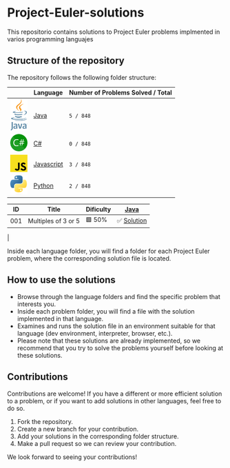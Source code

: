 # Project-Euler-solutions

This repositorio contains solutions to Project Euler problems implmented in varios programming languajes

## Structure of the repository

The repository follows the following folder structure:

|                                                | Language                    | Number of Problems Solved / Total|
|------------------------------------------------|-----------------------------|--------------------------------- |
| <img src="./images/Java.png" width="40">       | [Java](./java/)             | `5 / 848`                        |
| <img src="./images/C_Sharp.png" width="40">    | [C#](./C%23/)               | `0 / 848`                        |
| <img src="./images/JavaScript.png" width="40"> | [Javascript](./Javascript/) | `3 / 848`                        |
| <img src="./images/Python.png" width="40">     | [Python](./python/)         | `2 / 848`                        |

| ID  | Title                       | Dificulty                                     | [Java](./java/)    |
|-----|-----------------------------|-----------------------------------------------|--------------------|
| 001 | Multiples of 3 or 5         | :green_square: 50%   | :white_check_mark: [Solution](./java/euler/src/main/java/io/angelsanchezt/euler/Problem001.java) |
|





Inside each language folder, you will find a folder for each Project Euler problem, where the corresponding solution file is located.

## How to use the solutions

- Browse through the language folders and find the specific problem that interests you.
- Inside each problem folder, you will find a file with the solution implemented in that language.
- Examines and runs the solution file in an environment suitable for that language (dev environment, interpreter, browser, etc.).
- Please note that these solutions are already implemented, so we recommend that you try to solve the problems yourself before looking at these solutions.

## Contributions

Contributions are welcome! If you have a different or more efficient solution to a problem, or if you want to add solutions in other languages, feel free to do so.

1. Fork the repository.
2. Create a new branch for your contribution.
3. Add your solutions in the corresponding folder structure.
4. Make a pull request so we can review your contribution.

We look forward to seeing your contributions!